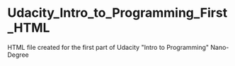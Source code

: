 # Udacity_Intro_to_Programming_First_HTML
HTML file created for the first part of Udacity "Intro to Programming" Nano-Degree
